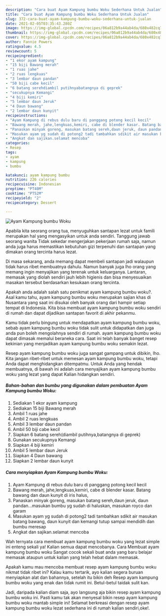 ```yaml
---
description: "Cara buat Ayam Kampung bumbu Woku Sederhana Untuk Jualan"
title: "Cara buat Ayam Kampung bumbu Woku Sederhana Untuk Jualan"
slug: 372-cara-buat-ayam-kampung-bumbu-woku-sederhana-untuk-jualan
date: 2021-02-05T03:35:43.280Z
image: https://img-global.cpcdn.com/recipes/06a812b9a44ab4da/680x482cq70/ayam-kampung-bumbu-woku-foto-resep-utama.jpg
thumbnail: https://img-global.cpcdn.com/recipes/06a812b9a44ab4da/680x482cq70/ayam-kampung-bumbu-woku-foto-resep-utama.jpg
cover: https://img-global.cpcdn.com/recipes/06a812b9a44ab4da/680x482cq70/ayam-kampung-bumbu-woku-foto-resep-utama.jpg
author: Fannie Powers
ratingvalue: 4.5
reviewcount: 5
recipeingredient:
- "1 ekor ayam kampung"
- "15 biji Bawang merah"
- "1 ruas jahe"
- "2 ruas lengkuas"
- "3 lembar daun pandan"
- "50 biji cabe kecil"
- "6 batang serehdiambil putihnyabatangnya di geprek"
- "secukupnya Kemangi"
- "4 biji kemiri"
- "5 lembar daun Jeruk"
- "4 Daun bawang"
- "2 lembar daun kunyit"
recipeinstructions:
- "Ayam Kampung di rebus dulu baru di panggang potong kecil kecil"
- "Bawang merah, jahe,lengkuas,kemiri, cabe di blender kasar. Batang bawang dan daun kunyit di iris halus,"
- "Panaskan minyak goreng, masukan batang sereh,daun jeruk, daun pandan...masukan bumbu yg sudah di haluskan, masukan royco dan garam"
- "Masukan ayam yg sudah di potong2 tadi tambahkan sdikit air masukan batang bawang, daun kunyit dan kemangi tutup sampai mendidih dan bumbu meresap"
- "Angkat dan sajikan.selamat mencoba"
categories:
- Resep
tags:
- ayam
- kampung
- bumbu

katakunci: ayam kampung bumbu 
nutrition: 226 calories
recipecuisine: Indonesian
preptime: "PT40M"
cooktime: "PT52M"
recipeyield: "2"
recipecategory: Dessert

---
```



![Ayam Kampung bumbu Woku](https://img-global.cpcdn.com/recipes/06a812b9a44ab4da/680x482cq70/ayam-kampung-bumbu-woku-foto-resep-utama.jpg)

Apabila kita seorang orang tua, menyuguhkan santapan lezat untuk famili merupakan hal yang mengasyikan untuk anda sendiri. Tanggung jawab seorang  wanita Tidak sekedar mengerjakan pekerjaan rumah saja, namun anda juga harus memastikan kebutuhan gizi terpenuhi dan santapan yang dimakan orang tercinta harus lezat.

Di masa  sekarang, anda memang dapat membeli santapan jadi walaupun tidak harus ribet membuatnya dahulu. Namun banyak juga lho orang yang memang ingin menyajikan yang terenak untuk keluarganya. Lantaran, memasak yang diolah sendiri jauh lebih higienis dan bisa menyesuaikan masakan tersebut berdasarkan kesukaan orang tercinta. 



Apakah anda adalah salah satu penikmat ayam kampung bumbu woku?. Asal kamu tahu, ayam kampung bumbu woku merupakan sajian khas di Nusantara yang saat ini disukai oleh banyak orang dari hampir setiap tempat di Indonesia. Kita bisa membuat ayam kampung bumbu woku sendiri di rumah dan dapat dijadikan santapan favorit di akhir pekanmu.

Kamu tidak perlu bingung untuk mendapatkan ayam kampung bumbu woku, sebab ayam kampung bumbu woku tidak sulit untuk didapatkan dan juga anda pun boleh mengolahnya sendiri di rumah. ayam kampung bumbu woku dapat dimasak memalui beraneka cara. Saat ini telah banyak banget resep kekinian yang menjadikan ayam kampung bumbu woku semakin lezat.

Resep ayam kampung bumbu woku juga sangat gampang untuk dibikin, lho. Kita jangan ribet-ribet untuk memesan ayam kampung bumbu woku, tetapi Anda dapat menghidangkan ditempatmu. Untuk Anda yang hendak membuatnya, di bawah ini adalah cara menyajikan ayam kampung bumbu woku yang lezat yang dapat Kalian hidangkan sendiri.

<!--inarticleads1-->

##### Bahan-bahan dan bumbu yang digunakan dalam pembuatan Ayam Kampung bumbu Woku:

1. Sediakan 1 ekor ayam kampung
1. Sediakan 15 biji Bawang merah
1. Ambil 1 ruas jahe
1. Ambil 2 ruas lengkuas
1. Ambil 3 lembar daun pandan
1. Ambil 50 biji cabe kecil
1. Siapkan 6 batang sereh(diambil putihnya,batangnya di geprek)
1. Gunakan secukupnya Kemangi
1. Siapkan 4 biji kemiri
1. Ambil 5 lembar daun Jeruk
1. Siapkan 4 Daun bawang
1. Siapkan 2 lembar daun kunyit




<!--inarticleads2-->

##### Cara menyiapkan Ayam Kampung bumbu Woku:

1. Ayam Kampung di rebus dulu baru di panggang potong kecil kecil
1. Bawang merah, jahe,lengkuas,kemiri, cabe di blender kasar. Batang bawang dan daun kunyit di iris halus,
1. Panaskan minyak goreng, masukan batang sereh,daun jeruk, daun pandan...masukan bumbu yg sudah di haluskan, masukan royco dan garam
1. Masukan ayam yg sudah di potong2 tadi tambahkan sdikit air masukan batang bawang, daun kunyit dan kemangi tutup sampai mendidih dan bumbu meresap
1. Angkat dan sajikan.selamat mencoba




Wah ternyata cara membuat ayam kampung bumbu woku yang lezat simple ini enteng sekali ya! Kalian semua dapat mencobanya. Cara Membuat ayam kampung bumbu woku Sangat cocok sekali buat anda yang baru belajar memasak ataupun untuk kalian yang telah hebat dalam memasak.

Apakah kamu mau mencoba membuat resep ayam kampung bumbu woku nikmat tidak ribet ini? Kalau kamu tertarik, ayo kalian segera buruan menyiapkan alat dan bahannya, setelah itu bikin deh Resep ayam kampung bumbu woku yang enak dan tidak rumit ini. Betul-betul taidak sulit kan. 

Jadi, daripada kalian diam saja, ayo langsung aja bikin resep ayam kampung bumbu woku ini. Pasti kamu tak akan menyesal bikin resep ayam kampung bumbu woku mantab simple ini! Selamat berkreasi dengan resep ayam kampung bumbu woku lezat sederhana ini di rumah kalian sendiri,oke!.

